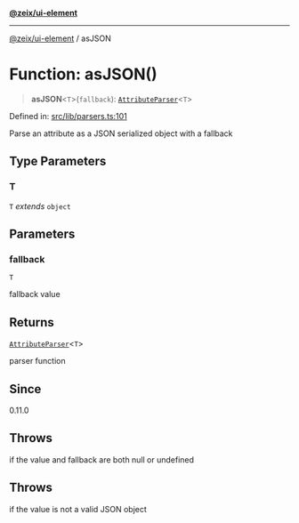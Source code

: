[**@zeix/ui-element**](../README.md)

***

[@zeix/ui-element](../globals.md) / asJSON

# Function: asJSON()

> **asJSON**\<`T`\>(`fallback`): [`AttributeParser`](../type-aliases/AttributeParser.md)\<`T`\>

Defined in: [src/lib/parsers.ts:101](https://github.com/efflore/ui-element/blob/6f13c4cee43b2a37b146c096e1a255409b73e79b/src/lib/parsers.ts#L101)

Parse an attribute as a JSON serialized object with a fallback

## Type Parameters

### T

`T` *extends* `object`

## Parameters

### fallback

`T`

fallback value

## Returns

[`AttributeParser`](../type-aliases/AttributeParser.md)\<`T`\>

parser function

## Since

0.11.0

## Throws

if the value and fallback are both null or undefined

## Throws

if the value is not a valid JSON object
